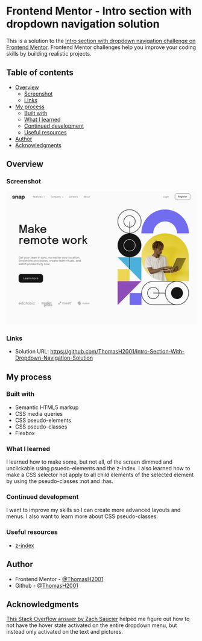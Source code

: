 # Frontend Mentor - Intro section with dropdown navigation solution

This is a solution to the [Intro section with dropdown navigation challenge on Frontend Mentor](https://www.frontendmentor.io/challenges/intro-section-with-dropdown-navigation-ryaPetHE5). Frontend Mentor challenges help you improve your coding skills by building realistic projects. 

## Table of contents

- [Overview](#overview)
  - [Screenshot](#screenshot)
  - [Links](#links)
- [My process](#my-process)
  - [Built with](#built-with)
  - [What I learned](#what-i-learned)
  - [Continued development](#continued-development)
  - [Useful resources](#useful-resources)
- [Author](#author)
- [Acknowledgments](#acknowledgments)

## Overview

### Screenshot

![](./images/screenshot.png)

### Links

- Solution URL: https://github.com/ThomasH2001/Intro-Section-With-Dropdown-Navigation-Solution

## My process

### Built with

- Semantic HTML5 markup
- CSS media queries
- CSS pseudo-elements
- CSS pseudo-classes
- Flexbox

### What I learned

I learned how to make some, but not all, of the screen dimmed and unclickable using psuedo-elements and the z-index. I also learned how to make a CSS selector not apply to all child elements of the selected element by using the pseudo-classes :not and :has.

### Continued development

I want to improve my skills so I can create more advanced layouts and menus. I also want to learn more about CSS pseudo-classes.

### Useful resources

- [z-index](https://developer.mozilla.org/en-US/docs/Web/CSS/z-index)

## Author

- Frontend Mentor - [@ThomasH2001](https://www.frontendmentor.io/profile/ThomasH2001)
- Github - [@ThomasH2001](https://github.com/ThomasH2001/)

## Acknowledgments

[This Stack Overflow answer by Zach Saucier](https://stackoverflow.com/a/22270199) helped me figure out how to not have the hover state activated on the entire dropdown menu, but instead only activated on the text and pictures.
